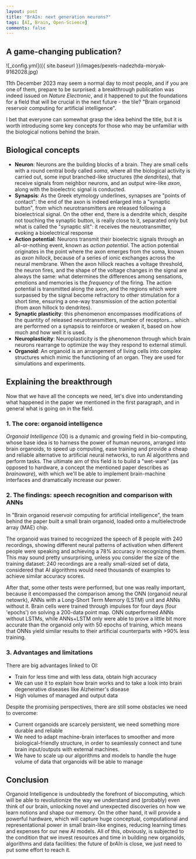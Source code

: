 ```yaml
---
layout: post
title: "BrAIn: next generation neurons?"
tags: [AI, Brain, Open-Science]
comments: false
---
```


## A game-changing publication?

![_config.yml]({{ site.baseurl }}/images/pexels-nadezhda-moryak-9162028.jpg)

11th December 2023 may seem a normal day to most people, and if you are one of them, prepare to be surprised: a breakthrough publication was indeed issued on _Nature Electronic_, and it happened to put the foundations for a field that will be crucial in the next future - the tile? "Brain organoid reservoir computing for artificial intelligence".

I bet that everyone can somewhat grasp the idea behind the title, but it is worth introducing some key concepts for those who may be unfamiliar with the biological notions behind the brain.

## Biological concepts

- **Neuron**: Neurons are the building blocks of a brain. They are small cells with a round central body called _soma_, where all the biological activity is carried out, some input branched-like structures (the _dendrites_), that receive signals from neighbor neurons, and an output wire-like _axon_, along with the bioelectric signal is conducted. 
- **Synapsis**: As the Greek etymology underlines, synapses are "points of contact": the end of the axon is indeed enlarged into a "synaptic button", from which neurotransmitters are released following a bioelectrical signal. On the other end, there is a dendrite which, despite not touching the synaptic button, is really close to it, separated only but what is called the "synaptic slit": it receives the neurotransmitter, evoking a bioelectrical response
- **Action potential**: Neurons transmit their bioelectric signals through an all-or-nothing event, known as _action potential_. The action potential originates in the point where the axon emerges from the soma, known as _axon hillock_, because of a series of ionic exchanges across the neural membrane. When the axon hillock reaches a voltage threshold, the neuron fires, and the shape of the voltage changes in the signal are always the same: what determines the differences among sensations, emotions and memories is the _frequency_ of the firing. The action potential is transmitted along the axon, and the regions which were surpassed by the signal become refractory to other stimulation for a short time, ensuring a one-way transmission of the action potential (from axon hillock to dendrites).
- **Synaptic plasticity**: this phenomenon encompasses modifications of the quantity of released neurotransmitters, number of receptors... which are performed on a synapsis to reinforce or weaken it, based on how much and how well it is used. 
- **Neuroplasticity**: Neuroplasticity is the phenomenon through which brain neurons rearrange to optimize the way they respond to external stimuli.
- **Organoid**: An organoid is an arrangement of living cells into complex structures which mimic the functioning of an organ. They are used for simulations and experiments.

## Explaining the breakthrough

Now that we have all the concepts we need, let's dive into understanding what happened in the paper we mentioned in the first paragraph, and in general what is going on in the field. 

### 1. The core: organoid intelligence

_Organoid Intelligence_ (OI) is a dynamic and growing field in bio-computing, whose base idea is to harness the power of human neurons, arranged into brain organoids, to speed up computing, ease training and provide a cheap and reliable alternative to artificial neural networks, to run AI algorithms and perform tasks. The ultimate aim of this field is to build a "wet-ware" (as opposed to hardware, a concept the mentioned paper describes as _brainoware_), with which we'll be able to implement brain-machine interfaces and dramatically increase our power.

### 2. The findings: speech recognition and comparison with ANNs

In "Brain organoid reservoir computing for artificial intelligence", the team behind the paper built a small brain organoid, loaded onto a multielectrode array (MAE) chip. 

The organoid was trained to recognized the speech of 8 people with 240 recordings, showing different neural patterns of activation when different people were speaking and achieving a 78% accuracy in recognizing them. This may sound pretty unsurprising, unless you consider the size of the training dataset: 240 recordings are a really small-sized set of data, considered that AI algorithms would need thousands of examples to achieve similar accuracy scores.

After that, some other tests were performed, but one was really important, because it encompassed the comparison among the ONN (organoid neural netowrk), ANNs with a Long-Short Term Memory (LSTM) unit and ANNs without it. Brain cells were trained through impulses for four days (four 'epochs') on solving a 200-data point map. ONN outperformed ANNs without LSTMs, while ANNs+LSTM only were able to prove a little bit more accurate than the organoid only with 50 epochs of training, which means that ONNs yield similar results to their artificial counterparts with >90% less training.

### 3. Advantages and limitations

There are big advantages linked to OI:

- Train for less time and with less data, obtain high accuracy
- We can use it to explain how brain works and to take a look into brain degenerative diseases like Alzheimer's disease
- High volumes of managed and output data

Despite the promising perspectives, there are still some obstacles we need to overcome:

- Current organoids are scarcely persistent, we need something more durable and reliable 
- We need to adapt machine-brain interfaces to smoother and more biological-friendly structure, in order to seamlessly connect and tune brain input/outputs with external machines.
- We have to scale up our algorithms and models to handle the huge volume of data that organoids will be able to manage

## Conclusion

Organoid Intelligence is undoubtedly the forefront of biocomputing, which will be able to revolutionize the way we understand and (probably) even think of our brain, unlocking novel and unexpected discoveries on how we learn notions and shape our memory. On the other hand, it will provide a powerful hardware, which will capture huge conceptual, computational and representational power in small brain-like engines, reducing learning times and expenses for our new AI models. All of this, obviously, is subjected to the condition that we invest resources and time in building new organoids, algorithms and data facilities: the future of _brAIn_ is close, we just need to put some effort to reach it. 
